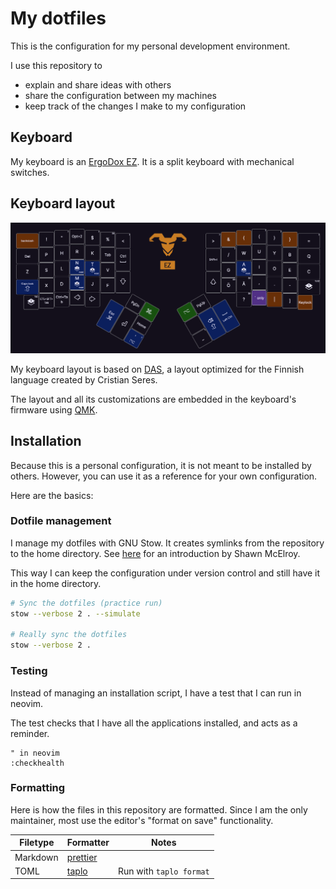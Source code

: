 # My dotfiles

This is the configuration for my personal development environment.

I use this repository to

- explain and share ideas with others
- share the configuration between my machines
- keep track of the changes I make to my configuration

## Keyboard

My keyboard is an [ErgoDox EZ](https://ergodox-ez.com/). It is a split keyboard
with mechanical switches.

## Keyboard layout

![Image of my keyboard layout](./assets/keyboard.png)

My keyboard layout is based on
[DAS](https://web.archive.org/web/20231108015515/https://c.seres.fi/das), a
layout optimized for the Finnish language created by Cristian Seres.

The layout and all its customizations are embedded in the keyboard's firmware
using [QMK](https://qmk.fm/).

## Installation

Because this is a personal configuration, it is not meant to be installed by
others. However, you can use it as a reference for your own configuration.

Here are the basics:

### Dotfile management

I manage my dotfiles with GNU Stow. It creates symlinks from the repository to
the home directory. See
[here](https://dev.to/spacerockmedia/how-i-manage-my-dotfiles-using-gnu-stow-4l59)
for an introduction by Shawn McElroy.

This way I can keep the configuration under version control and still have it in
the home directory.

```sh
# Sync the dotfiles (practice run)
stow --verbose 2 . --simulate

# Really sync the dotfiles
stow --verbose 2 .
```

### Testing

Instead of managing an installation script, I have a test that I can run in
neovim.

The test checks that I have all the applications installed, and acts as a
reminder.

```vim
" in neovim
:checkhealth
```

### Formatting

Here is how the files in this repository are formatted. Since I am the only
maintainer, most use the editor's "format on save" functionality.

| Filetype | Formatter                                 | Notes                   |
| -------- | ----------------------------------------- | ----------------------- |
| Markdown | [prettier](https://prettier.io/)          |                         |
| TOML     | [taplo](https://github.com/tamasfe/taplo) | Run with `taplo format` |
